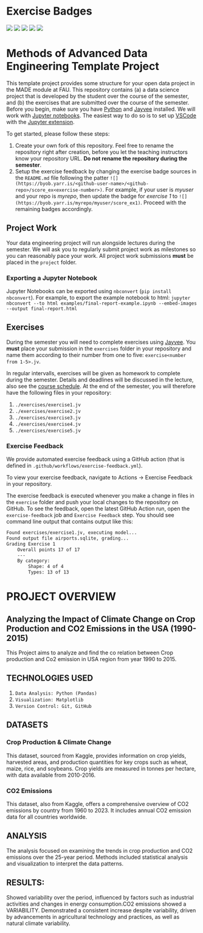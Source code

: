 # Exercise Badges

![](https://byob.yarr.is/Jagruti-Godambe/MADE/score_ex1) ![](https://byob.yarr.is/Jagruti-Godambe/MADE/score_ex2) ![](https://byob.yarr.is/Jagruti-Godambe/MADE/score_ex3) ![](https://byob.yarr.is/Jagruti-Godambe/MADE/score_ex4) ![](https://byob.yarr.is/Jagruti-Godambe/MADE/score_ex5)

# Methods of Advanced Data Engineering Template Project

This template project provides some structure for your open data project in the MADE module at FAU.
This repository contains (a) a data science project that is developed by the student over the course of the semester, and (b) the exercises that are submitted over the course of the semester.
Before you begin, make sure you have [Python](https://www.python.org/) and [Jayvee](https://github.com/jvalue/jayvee) installed. We will work with [Jupyter notebooks](https://jupyter.org/). The easiest way to do so is to set up [VSCode](https://code.visualstudio.com/) with the [Jupyter extension](https://marketplace.visualstudio.com/items?itemName=ms-toolsai.jupyter).

To get started, please follow these steps:
1. Create your own fork of this repository. Feel free to rename the repository right after creation, before you let the teaching instructors know your repository URL. **Do not rename the repository during the semester**.
2. Setup the exercise feedback by changing the exercise badge sources in the `README.md` file following the patter `![](https://byob.yarr.is/<github-user-name>/<github-repo>/score_ex<exercise-number>)`. 
For example, if your user is _myuser_ and your repo is _myrepo_, then update the badge for _exercise 1_ to `![](https://byob.yarr.is/myrepo/myuser/score_ex1)`. Proceed with the remaining badges accordingly.


## Project Work
Your data engineering project will run alongside lectures during the semester. We will ask you to regularly submit project work as milestones so you can reasonably pace your work. All project work submissions **must** be placed in the `project` folder.

### Exporting a Jupyter Notebook
Jupyter Notebooks can be exported using `nbconvert` (`pip install nbconvert`). For example, to export the example notebook to html: `jupyter nbconvert --to html examples/final-report-example.ipynb --embed-images --output final-report.html`


## Exercises
During the semester you will need to complete exercises using [Jayvee](https://github.com/jvalue/jayvee). You **must** place your submission in the `exercises` folder in your repository and name them according to their number from one to five: `exercise<number from 1-5>.jv`.

In regular intervalls, exercises will be given as homework to complete during the semester. Details and deadlines will be discussed in the lecture, also see the [course schedule](https://made.uni1.de/). At the end of the semester, you will therefore have the following files in your repository:

1. `./exercises/exercise1.jv`
2. `./exercises/exercise2.jv`
3. `./exercises/exercise3.jv`
4. `./exercises/exercise4.jv`
5. `./exercises/exercise5.jv`

### Exercise Feedback
We provide automated exercise feedback using a GitHub action (that is defined in `.github/workflows/exercise-feedback.yml`). 

To view your exercise feedback, navigate to Actions -> Exercise Feedback in your repository.

The exercise feedback is executed whenever you make a change in files in the `exercise` folder and push your local changes to the repository on GitHub. To see the feedback, open the latest GitHub Action run, open the `exercise-feedback` job and `Exercise Feedback` step. You should see command line output that contains output like this:

```sh
Found exercises/exercise1.jv, executing model...
Found output file airports.sqlite, grading...
Grading Exercise 1
	Overall points 17 of 17
	---
	By category:
		Shape: 4 of 4
		Types: 13 of 13
```

# PROJECT OVERVIEW

## Analyzing the Impact of Climate Change on Crop Production and CO2 Emissions in the USA (1990-2015)

This Project aims to analyze and find the co relation between Crop production and Co2 emission in USA region from year 1990 to 2015.

## TECHNOLOGIES USED 
1. `Data Analysis: Python (Pandas)`
2. `Visualization: Matplotlib`
3. `Version Control: Git, GitHub`

## DATASETS

### Crop Production & Climate Change
This dataset, sourced from Kaggle, provides information on crop yields, harvested areas, and production quantities for key crops such as wheat, maize, rice, and soybeans. Crop yields are measured in tonnes per hectare, with data available from 2010-2016.

### CO2 Emissions
This dataset, also from Kaggle, offers a comprehensive overview of CO2 emissions by country from 1960 to 2023. It includes annual CO2 emission data for all countries worldwide.

## ANALYSIS
The analysis focused on examining the trends in crop production and CO2 emissions over the 25-year period. Methods included statistical analysis and visualization to interpret the data patterns.




## RESULTS:
Showed variability over the period, influenced by factors such as industrial activities and changes in energy consumption.CO2 emissions showed a VARIABILITY.
Demonstrated a consistent increase despite variability, driven by advancements in agricultural technology and practices, as well as natural climate variability.

